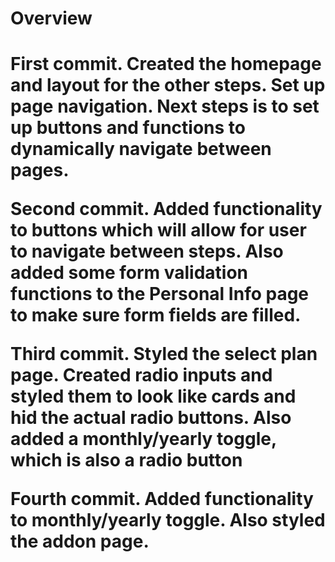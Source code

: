 <h1>Overview<h1>
<p>First commit. Created the homepage and layout for the other steps. Set up page navigation. Next steps is to set up buttons and functions to dynamically navigate between pages. </p>
<p>Second commit. Added functionality to buttons which will allow for user to navigate between steps. Also added some form validation functions to the Personal Info page to make sure form fields are filled. </p>
<p>Third commit. Styled the select plan page. Created radio inputs and styled them to look like cards and hid the actual radio buttons. Also added a monthly/yearly toggle, which is also a radio button</p>
<p>Fourth commit. Added functionality to monthly/yearly toggle. Also styled the addon page.</p>